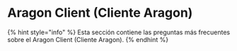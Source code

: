 # Aragon Client (Cliente Aragon)

{% hint style="info" %}
Esta sección contiene las preguntas más frecuentes sobre el Aragon Client (Cliente Aragon).&#x20;
{% endhint %}
